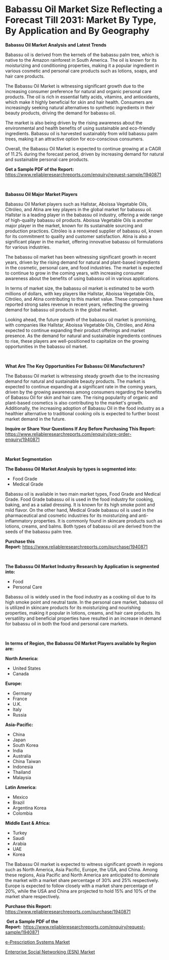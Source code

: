 <p><h1>Babassu Oil Market Size Reflecting a Forecast Till 2031: Market By Type, By Application and By Geography</h1></p><p><strong>Babassu Oil Market Analysis and Latest Trends</strong></p>
<p><p>Babassu oil is derived from the kernels of the babassu palm tree, which is native to the Amazon rainforest in South America. The oil is known for its moisturizing and conditioning properties, making it a popular ingredient in various cosmetic and personal care products such as lotions, soaps, and hair care products.</p><p>The Babassu Oil Market is witnessing significant growth due to the increasing consumer preference for natural and organic personal care products. The oil is rich in essential fatty acids, vitamins, and antioxidants, which make it highly beneficial for skin and hair health. Consumers are increasingly seeking natural alternatives to synthetic ingredients in their beauty products, driving the demand for babassu oil.</p><p>The market is also being driven by the rising awareness about the environmental and health benefits of using sustainable and eco-friendly ingredients. Babassu oil is harvested sustainably from wild babassu palm trees, making it an attractive option for eco-conscious consumers.</p><p>Overall, the Babassu Oil Market is expected to continue growing at a CAGR of 11.2% during the forecast period, driven by increasing demand for natural and sustainable personal care products.</p></p>
<p><strong>Get a Sample PDF of the Report:&nbsp;</strong> <a href="https://www.reliableresearchreports.com/enquiry/request-sample/1940871">https://www.reliableresearchreports.com/enquiry/request-sample/1940871</a></p>
<p>&nbsp;</p>
<p><strong>Babassu Oil Major Market Players</strong></p>
<p><p>Babassu Oil Market players such as Hallstar, Aboissa Vegetable Oils, Citróleo, and Atina are key players in the global market for babassu oil. Hallstar is a leading player in the babassu oil industry, offering a wide range of high-quality babassu oil products. Aboissa Vegetable Oils is another major player in the market, known for its sustainable sourcing and production practices. Citróleo is a renowned supplier of babassu oil, known for its commitment to quality and customer satisfaction. Atina is also a significant player in the market, offering innovative babassu oil formulations for various industries.</p><p>The babassu oil market has been witnessing significant growth in recent years, driven by the rising demand for natural and plant-based ingredients in the cosmetic, personal care, and food industries. The market is expected to continue to grow in the coming years, with increasing consumer awareness about the benefits of using babassu oil in various applications.</p><p>In terms of market size, the babassu oil market is estimated to be worth millions of dollars, with key players like Hallstar, Aboissa Vegetable Oils, Citróleo, and Atina contributing to this market value. These companies have reported strong sales revenue in recent years, reflecting the growing demand for babassu oil products in the global market.</p><p>Looking ahead, the future growth of the babassu oil market is promising, with companies like Hallstar, Aboissa Vegetable Oils, Citróleo, and Atina expected to continue expanding their product offerings and market presence. As the demand for natural and sustainable ingredients continues to rise, these players are well-positioned to capitalize on the growing opportunities in the babassu oil market.</p></p>
<p>&nbsp;</p>
<p><strong>What Are The Key Opportunities For Babassu Oil Manufacturers?</strong></p>
<p><p>The Babassu Oil market is witnessing steady growth due to the increasing demand for natural and sustainable beauty products. The market is expected to continue expanding at a significant rate in the coming years, driven by the growing awareness among consumers regarding the benefits of Babassu Oil for skin and hair care. The rising popularity of organic and plant-based cosmetics is also contributing to the market's growth. Additionally, the increasing adoption of Babassu Oil in the food industry as a healthier alternative to traditional cooking oils is expected to further boost market demand in the future.</p></p>
<p><strong>Inquire or Share Your Questions If Any Before Purchasing This Report:</strong> <a href="https://www.reliableresearchreports.com/enquiry/pre-order-enquiry/1940871">https://www.reliableresearchreports.com/enquiry/pre-order-enquiry/1940871</a></p>
<p>&nbsp;</p>
<p><strong>Market Segmentation</strong></p>
<p><strong>The Babassu Oil Market Analysis by types is segmented into:</strong></p>
<p><ul><li>Food Grade</li><li>Medical Grade</li></ul></p>
<p><p>Babassu oil is available in two main market types, Food Grade and Medical Grade. Food Grade babassu oil is used in the food industry for cooking, baking, and as a salad dressing. It is known for its high smoke point and mild flavor. On the other hand, Medical Grade babassu oil is used in the pharmaceutical and cosmetic industries for its moisturizing and anti-inflammatory properties. It is commonly found in skincare products such as lotions, creams, and balms. Both types of babassu oil are derived from the seeds of the babassu palm tree.</p></p>
<p><strong>Purchase this Report:&nbsp;</strong><a href="https://www.reliableresearchreports.com/purchase/1940871">https://www.reliableresearchreports.com/purchase/1940871</a></p>
<p>&nbsp;</p>
<p><strong>The Babassu Oil Market Industry Research by Application is segmented into:</strong></p>
<p><ul><li>Food</li><li>Personal Care</li></ul></p>
<p><p>Babassu oil is widely used in the food industry as a cooking oil due to its high smoke point and neutral taste. In the personal care market, babassu oil is utilized in skincare products for its moisturizing and nourishing properties, making it popular in lotions, creams, and hair care products. Its versatility and beneficial properties have resulted in an increase in demand for babassu oil in both the food and personal care markets.</p></p>
<p>&nbsp;</p>
<p><strong>In terms of Region, the Babassu Oil Market Players available by Region are:</strong></p>
<p>
    <p> <strong> North America: </strong>
        <ul>
            <li>United States</li>
            <li>Canada</li>
        </ul>
        </p> 
    <p> <strong> Europe: </strong>
        <ul>
            <li>Germany</li>
            <li>France</li>
            <li>U.K.</li>
            <li>Italy</li>
            <li>Russia</li>
        </ul>
        </p> 
    <p> <strong> Asia-Pacific: </strong>
        <ul>
            <li>China</li>
            <li>Japan</li>
            <li>South Korea</li>
            <li>India</li>
            <li>Australia</li>
            <li>China Taiwan</li>
            <li>Indonesia</li>
            <li>Thailand</li>
            <li>Malaysia</li>
        </ul>
        </p> 
    <p> <strong> Latin America: </strong>
        <ul>
            <li>Mexico</li>
            <li>Brazil</li>
            <li>Argentina Korea</li>
            <li>Colombia</li>
        </ul>
        </p> 
    <p> <strong> Middle East & Africa: </strong>
        <ul>
            <li>Turkey</li>
            <li>Saudi</li>
            <li>Arabia</li>
            <li>UAE</li>
            <li>Korea</li>
        </ul>
    </p>
    </p>
<p><p>The Babassu Oil market is expected to witness significant growth in regions such as North America, Asia Pacific, Europe, the USA, and China. Among these regions, Asia Pacific and North America are anticipated to dominate the market with a market share percentage of 30% and 25% respectively. Europe is expected to follow closely with a market share percentage of 20%, while the USA and China are projected to hold 15% and 10% of the market share respectively.</p></p>
<p><strong>Purchase this Report: </strong><a href="https://www.reliableresearchreports.com/purchase/1940871">https://www.reliableresearchreports.com/purchase/1940871</a></p>
<p>&nbsp;<strong>Get a Sample PDF of the Report:&nbsp;&nbsp;</strong><a href="https://www.reliableresearchreports.com/enquiry/request-sample/1940871">https://www.reliableresearchreports.com/enquiry/request-sample/1940871</a></p>
<p><strong></strong></p>
<p><p><a href="https://spotless-saver-8fd.notion.site/e-Prescription-Systems-Market-Size-Global-Industry-Overview-Market-Segmentation-and-Forecast-2024-1f17c5e5c84440a09ee80387383b5959">e-Prescription Systems Market</a></p><p><a href="https://cautious-neon-760.notion.site/Enterprise-Social-Networking-ESN-Market-Size-Market-Trends-and-Growth-Outlook-forecasted-for-per-51a523000d104eebadfe429862c05ae0">Enterprise Social Networking (ESN) Market</a></p></p>